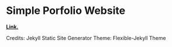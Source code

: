 # Simple Porfolio Website 

[**Link.**](https://shishirskar.com)

Credits: Jekyll Static Site Generator
Theme: Flexible-Jekyll Theme